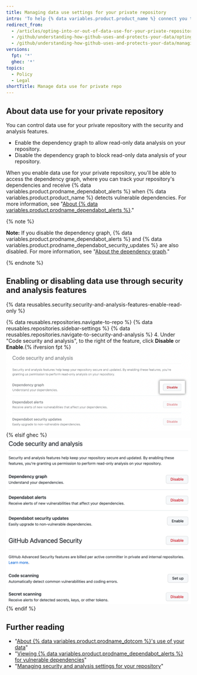 ```yaml
---
title: Managing data use settings for your private repository
intro: 'To help {% data variables.product.product_name %} connect you to relevant tools, people, projects, and information, you can configure data use for your private repository.'
redirect_from:
  - /articles/opting-into-or-out-of-data-use-for-your-private-repository
  - /github/understanding-how-github-uses-and-protects-your-data/opting-into-or-out-of-data-use-for-your-private-repository
  - /github/understanding-how-github-uses-and-protects-your-data/managing-data-use-settings-for-your-private-repository
versions:
  fpt: '*'
  ghec: '*'
topics:
  - Policy
  - Legal
shortTitle: Manage data use for private repo
---
```


## About data use for your private repository


You can control data use for your private repository with the security and analysis features. 

- Enable the dependency graph to allow read-only data analysis on your repository. 
- Disable the dependency graph to block read-only data analysis of your repository. 

When you enable data use for your private repository, you'll be able to access the dependency graph, where you can track your repository's dependencies and receive {% data variables.product.prodname_dependabot_alerts %} when {% data variables.product.product_name %} detects vulnerable dependencies. For more information, see "[About {% data variables.product.prodname_dependabot_alerts %}](/github/managing-security-vulnerabilities/about-alerts-for-vulnerable-dependencies#dependabot-alerts-for-vulnerable-dependencies)."


{% note %}

**Note:** If you disable the dependency graph, {% data variables.product.prodname_dependabot_alerts %} and {% data variables.product.prodname_dependabot_security_updates %} are also disabled. For more information, see "[About the dependency graph](/code-security/supply-chain-security/understanding-your-software-supply-chain/about-the-dependency-graph)." 

{% endnote %}

## Enabling or disabling data use through security and analysis features

{% data reusables.security.security-and-analysis-features-enable-read-only %}

{% data reusables.repositories.navigate-to-repo %}
{% data reusables.repositories.sidebar-settings %}
{% data reusables.repositories.navigate-to-security-and-analysis %}
4. Under "Code security and analysis", to the right of the feature, click **Disable** or **Enable**.{% ifversion fpt %}
  !["Enable" or "Disable" button for "Configure security and analysis" features](/assets/images/help/repository/security-and-analysis-disable-or-enable-fpt-private.png){% elsif ghec %}
  !["Enable" or "Disable" button for "Configure security and analysis" features](/assets/images/help/repository/security-and-analysis-disable-or-enable-ghec-private.png){% endif %}

## Further reading

- "[About {% data variables.product.prodname_dotcom %}'s use of your data](/articles/about-github-s-use-of-your-data)"
- "[Viewing {% data variables.product.prodname_dependabot_alerts %} for vulnerable dependencies](/github/managing-security-vulnerabilities/viewing-and-updating-vulnerable-dependencies-in-your-repository)"
- "[Managing security and analysis settings for your repository](/github/administering-a-repository/managing-security-and-analysis-settings-for-your-repository)"
